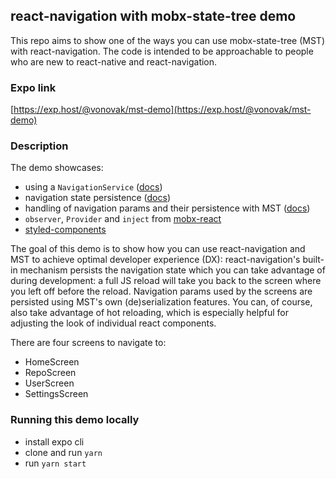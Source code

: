 ## react-navigation with mobx-state-tree demo

This repo aims to show one of the ways you can use mobx-state-tree (MST) with react-navigation. The code is intended to be approachable to people who are new to react-native and react-navigation.

### Expo link

[https://exp.host/@vonovak/mst-demo](https://exp.host/@vonovak/mst-demo)

### Description

The demo showcases:

- using a `NavigationService` ([docs](https://reactnavigation.org/docs/en/navigating-without-navigation-prop.html))
- navigation state persistence ([docs](https://reactnavigation.org/docs/en/state-persistence.html))
- handling of navigation params and their persistence with MST ([docs](https://github.com/mobxjs/mobx-state-tree#snapshots))
- `observer`, `Provider` and `inject` from [mobx-react](https://github.com/mobxjs/mobx-react#provider-and-inject)
- [styled-components](https://www.styled-components.com/docs)

The goal of this demo is to show how you can use react-navigation and MST to achieve optimal developer experience (DX): react-navigation's built-in mechanism persists the navigation state which you can take advantage of during development: a full JS reload will take you back to the screen where you left off before the reload. Navigation params used by the screens are persisted using MST's own (de)serialization features. You can, of course, also take advantage of hot reloading, which is especially helpful for adjusting the look of individual react components.

There are four screens to navigate to:

- HomeScreen
- RepoScreen
- UserScreen
- SettingsScreen

### Running this demo locally

- install expo cli
- clone and run `yarn`
- run `yarn start`
